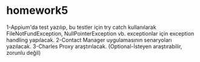 # homework5
1-Appium'da test yazılıp, bu testler için try catch kullanılarak FileNotFundException, NullPointerException vb. exceptionlar için exception handling yapılacak.
2-Contact Manager uygulamasının senaryoları yazılacak.
3-Charles Proxy araştırılacak. (Optional-İsteyen araştırabilir, zorunlu değil)
